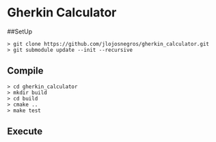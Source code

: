 # Gherkin Calculator

##SetUp

```
> git clone https://github.com/jlojosnegros/gherkin_calculator.git
> git submodule update --init --recursive
```

## Compile

```
> cd gherkin_calculator
> mkdir build
> cd build
> cmake ..
> make test

```

## Execute
